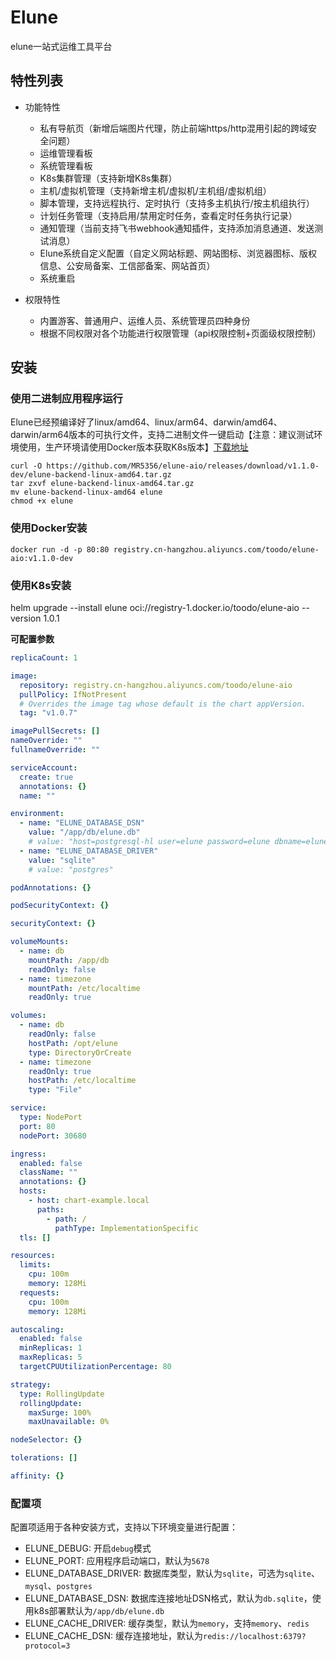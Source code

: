 # Elune
elune一站式运维工具平台

## 特性列表
* 功能特性
  * 私有导航页（新增后端图片代理，防止前端https/http混用引起的跨域安全问题）
  * 运维管理看板
  * 系统管理看板
  * K8s集群管理（支持新增K8s集群）
  * 主机/虚拟机管理（支持新增主机/虚拟机/主机组/虚拟机组）
  * 脚本管理，支持远程执行、定时执行（支持多主机执行/按主机组执行）
  * 计划任务管理（支持启用/禁用定时任务，查看定时任务执行记录）
  * 通知管理（当前支持飞书webhook通知插件，支持添加消息通道、发送测试消息）
  * Elune系统自定义配置（自定义网站标题、网站图标、浏览器图标、版权信息、公安局备案、工信部备案、网站首页）
  * 系统重启

* 权限特性
  * 内置游客、普通用户、运维人员、系统管理员四种身份
  * 根据不同权限对各个功能进行权限管理（api权限控制+页面级权限控制）

## 安装
### 使用二进制应用程序运行
Elune已经预编译好了linux/amd64、linux/arm64、darwin/amd64、darwin/arm64版本的可执行文件，支持二进制文件一键启动【注意：建议测试环境使用，生产环境请使用Docker版本获取K8s版本】[下载地址](https://github.com/MR5356/elune-aio/releases)
```shell
curl -O https://github.com/MR5356/elune-aio/releases/download/v1.1.0-dev/elune-backend-linux-amd64.tar.gz
tar zxvf elune-backend-linux-amd64.tar.gz
mv elune-backend-linux-amd64 elune 
chmod +x elune
```
### 使用Docker安装
```shell
docker run -d -p 80:80 registry.cn-hangzhou.aliyuncs.com/toodo/elune-aio:v1.1.0-dev
```
### 使用K8s安装
helm upgrade --install elune oci://registry-1.docker.io/toodo/elune-aio --version 1.0.1

**可配置参数**
```yaml
replicaCount: 1

image:
  repository: registry.cn-hangzhou.aliyuncs.com/toodo/elune-aio
  pullPolicy: IfNotPresent
  # Overrides the image tag whose default is the chart appVersion.
  tag: "v1.0.7"

imagePullSecrets: []
nameOverride: ""
fullnameOverride: ""

serviceAccount:
  create: true
  annotations: {}
  name: ""

environment:
  - name: "ELUNE_DATABASE_DSN"
    value: "/app/db/elune.db"
    # value: "host=postgresql-hl user=elune password=elune dbname=elune port=5432 sslmode=disable TimeZone=Asia/Shanghai"
  - name: "ELUNE_DATABASE_DRIVER"
    value: "sqlite"
    # value: "postgres"

podAnnotations: {}

podSecurityContext: {}

securityContext: {}

volumeMounts:
  - name: db
    mountPath: /app/db
    readOnly: false
  - name: timezone
    mountPath: /etc/localtime
    readOnly: true

volumes:
  - name: db
    readOnly: false
    hostPath: /opt/elune
    type: DirectoryOrCreate
  - name: timezone
    readOnly: true
    hostPath: /etc/localtime
    type: "File"

service:
  type: NodePort
  port: 80
  nodePort: 30680

ingress:
  enabled: false
  className: ""
  annotations: {}
  hosts:
    - host: chart-example.local
      paths:
        - path: /
          pathType: ImplementationSpecific
  tls: []

resources:
  limits:
    cpu: 100m
    memory: 128Mi
  requests:
    cpu: 100m
    memory: 128Mi

autoscaling:
  enabled: false
  minReplicas: 1
  maxReplicas: 5
  targetCPUUtilizationPercentage: 80

strategy:
  type: RollingUpdate
  rollingUpdate:
    maxSurge: 100%
    maxUnavailable: 0%

nodeSelector: {}

tolerations: []

affinity: {}
```

### 配置项
配置项适用于各种安装方式，支持以下环境变量进行配置：

* ELUNE_DEBUG: 开启`debug`模式
* ELUNE_PORT: 应用程序启动端口，默认为`5678`
* ELUNE_DATABASE_DRIVER: 数据库类型，默认为`sqlite`，可选为`sqlite`、`mysql`、`postgres`
* ELUNE_DATABASE_DSN: 数据库连接地址DSN格式，默认为`db.sqlite`，使用k8s部署默认为`/app/db/elune.db`
* ELUNE_CACHE_DRIVER: 缓存类型，默认为`memory`，支持`memory`、`redis`
* ELUNE_CACHE_DSN: 缓存连接地址，默认为`redis://localhost:6379?protocol=3`
